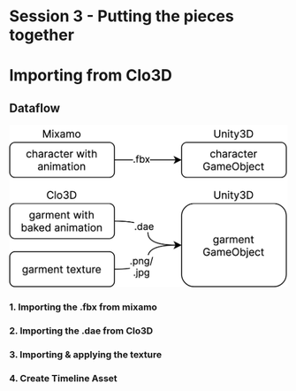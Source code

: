 # Session 3 - Putting the pieces together

# Importing from Clo3D 

## Dataflow 
![](images/220112_UnityClo.jpg)

### 1. Importing the .fbx from mixamo 

### 2. Importing the .dae from Clo3D 

### 3. Importing & applying the texture

### 4. Create Timeline Asset